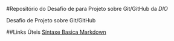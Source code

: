 #Repositório do Desafio de para Projeto sobre Git/GitHub da _DIO_

Desafio de Projeto sobre Git/GitHub

##Links Úteis
[Síntaxe Basica Markdown](https://www.markdowguide.org/basic-syntáx/)
